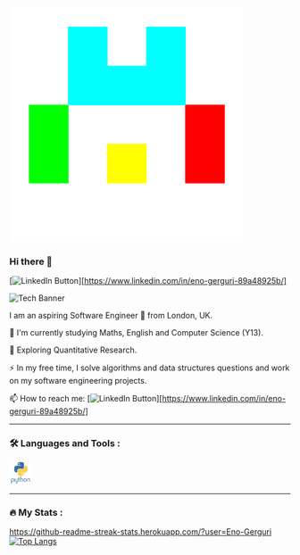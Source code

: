 ![GitHub Logo](GITHUB-LOGO.png)

### Hi there 👋

[![LinkedIn Button](https://img.shields.io/badge/LinkedIn-blue?style=for-the-badge&logo=linkedin&logoColor=white)][https://www.linkedin.com/in/eno-gerguri-89a48925b/]

![Tech Banner](https://media.giphy.com/media/dWesBcTLavkZuG35MI/giphy.gif)



I am an aspiring Software Engineer :wave: from London, UK.



:telescope: I'm currently studying Maths, English and Computer Science (Y13).

:seedling: Exploring Quantitative Research.

:zap: In my free time, I solve algorithms and data structures questions and  work on my software engineering projects.

:mailbox: How to reach me: [![LinkedIn Button](https://img.shields.io/badge/LinkedIn-blue?style=for-the-badge&logo=linkedin&logoColor=white)][https://www.linkedin.com/in/eno-gerguri-89a48925b/]

---

### :hammer_and_wrench: Languages and Tools :

<div>
  <img src="https://github.com/devicons/devicon/blob/master/icons/python/python-original-wordmark.svg" title="Python" alt="Python" width="40" height="40"/>&nbsp;
</div>

---

### :fire: My Stats :
https://github-readme-streak-stats.herokuapp.com/?user=Eno-Gerguri
[![Top Langs](https://github-readme-stats.vercel.app/api/top-langs/?username=Eno-Gerguri)](https://github.com/anuraghazra/github-readme-stats)
